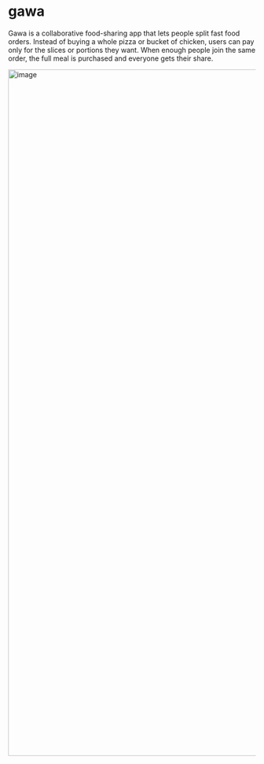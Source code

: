 # gawa
Gawa is a collaborative food-sharing app that lets people split fast food orders. Instead of buying a whole pizza or bucket of chicken, users can pay only for the slices or portions they want. When enough people join the same order, the full meal is purchased and everyone gets their share.

<img width="2187" height="1393" alt="image" src="https://github.com/user-attachments/assets/15997b39-1484-45e3-94a7-93d60ea9c8a7" />
